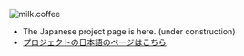 ![milk.coffee](http://www.osscafe.net/style/images/milkcoffee-github.png)

* The Japanese project page is here. (under construction)
* [プロジェクトの日本語のページはこちら](http://cognitom.github.com/milk.coffee/japanese/)